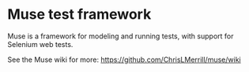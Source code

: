 # Muse test framework

Muse is a framework for modeling and running tests, with support for Selenium web tests.

See the Muse wiki for more: https://github.com/ChrisLMerrill/muse/wiki
